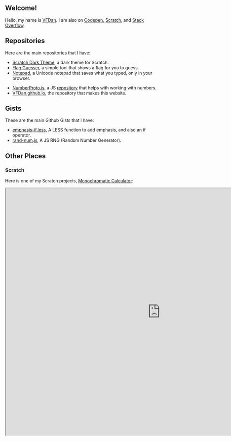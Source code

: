 ## Welcome!

Hello, my name is [VFDan](https://github.com/VFDan). I am also on [Codepen](https://codepen.io/vfdan/#), [Scratch](https://scratch.mit.edu/users/VFDan/), and [Stack Overflow](https://stackoverflow.com/users/10637444/vfdan). 

## Repositories

Here are the main repositories that I have:
* [Scratch Dark Theme](https://github.com/VFDan/Scratch-Dark-Theme), a dark theme for Scratch.
* [Flag Guesser](https://vfdan.github.io/Flag-Guesser), a simple tool that shows a flag for you to guess.
* [Notepad](https://vfdan.github.io/notepad/), a Unicode notepad that saves what you typed, only in your browser.
+ [NumberProto.js](https://numberproto.js.org), a JS [repository](https://github.com/VFDan/NumberProto.js/) that helps with working with numbers.
+ [VFDan.github.io](https://github.com/VFDan/VFDan.github.io), the repository that makes this website.

## Gists

These are the main Github Gists that I have:
+ [emphasis-if.less](https://gist.github.com/VFDan/79f98e887eb8beaba1b1baba291f4993), A LESS function to add emphasis, and also an if operator.
+ [rand-num.js](https://gist.github.com/VFDan/dbe3f7ba0b92aa8f5f662695ff0b6405), A JS RNG (Random Number Generator).

## Other Places
### Scratch
Here is one of my Scratch projects, [Monochromatic Calculator](https://scratch.mit.edu/projects/288852149/):
<br>
<iframe src="https://scratch.mit.edu/projects/288852149/embed" width="1000" height="800" id="calculator"
    title="Monochromatic Calculator"><p>Your browser does not support `<iframe>`s.</p></iframe>
